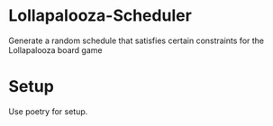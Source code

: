 # Lollapalooza-Scheduler
Generate a random schedule that satisfies certain constraints for the Lollapalooza board game

# Setup

Use poetry for setup.

